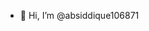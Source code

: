 - 👋 Hi, I’m @absiddique106871


<!---
absiddique106871/absiddique106871 is a ✨ special ✨ repository because its `README.md` (this file) appears on your GitHub profile.
You can click the Preview link to take a look at your changes.
--->
